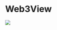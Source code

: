 # Web3View

[![](https://jitpack.io/v/TrustWallet/Web3View.svg)](https://jitpack.io/#TrustWallet/Web3View)

